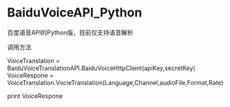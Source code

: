 # BaiduVoiceAPI_Python
百度语音API的Python版，目前仅支持语音解析

调用方法

VoiceTranslation =  BaiduVoiceTranslationAPI.BaiduVoiceHttpClient(apiKey,secretKey)
VoiceRespone = VoiceTranslation.VocieTranslation(Language,Channel,audioFile,Format,Rate)

print VoiceRespone
